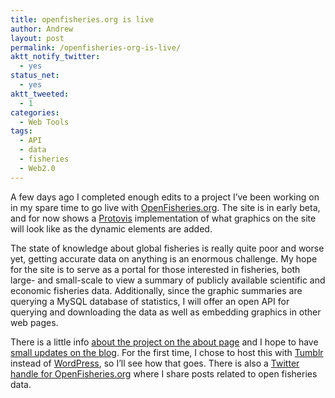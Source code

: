 ```yaml
---
title: openfisheries.org is live
author: Andrew
layout: post
permalink: /openfisheries-org-is-live/
aktt_notify_twitter:
  - yes
status_net:
  - yes
aktt_tweeted:
  - 1
categories:
  - Web Tools
tags:
  - API
  - data
  - fisheries
  - Web2.0
---
```

A few days ago I completed enough edits to a project I&#8217;ve been working on in my spare time to go live with [OpenFisheries.org][1]. The site is in early beta, and for now shows a [Protovis][2] implementation of what graphics on the site will look like as the dynamic elements are added.

The state of knowledge about global fisheries is really quite poor and worse yet, getting accurate data on anything is an enormous challenge. My hope for the site is to serve as a portal for those interested in fisheries, both large- and small-scale to view a summary of publicly available scientific and economic fisheries data. Additionally, since the graphic summaries are querying a MySQL database of statistics, I will offer an open API for querying and downloading the data as well as embedding graphics in other web pages.

There is a little info [about the project on the about page][3] and I hope to have [small updates on the blog][4]. For the first time, I chose to host this with [Tumblr][5] instead of [WordPress][6], so I&#8217;ll see how that goes. There is also a [Twitter handle for OpenFisheries.org][7] where I share posts related to open fisheries data.

 [1]: http://openfisheries.org/
 [2]: http://mbostock.github.com/protovis/
 [3]: http://openfisheries.org/about
 [4]: http://blog.openfisheries.org/
 [5]: http://http://www.tumblr.com
 [6]: http://wordpress.org/
 [7]: https://twitter.com/openfisheries